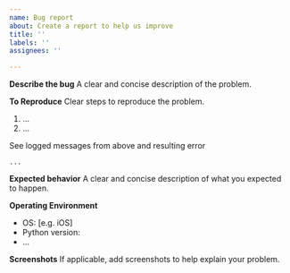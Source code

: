 ```yaml
---
name: Bug report
about: Create a report to help us improve
title: ''
labels: ''
assignees: ''

---
```


**Describe the bug**
A clear and concise description of the problem.

**To Reproduce**
Clear steps to reproduce the problem. 
1. ...
2. ...

See logged messages from above and resulting error
```
...

```

**Expected behavior**
A clear and concise description of what you expected to happen.

**Operating Environment**
 - OS: [e.g. iOS]
 - Python version:
 - ...

**Screenshots**
If applicable, add screenshots to help explain your problem.


